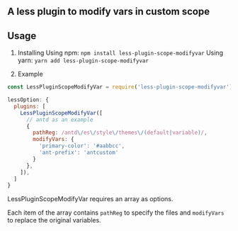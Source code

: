 ## A less plugin to modify vars in custom scope

## Usage

1. Installing 
   Using npm:
   `npm install less-plugin-scope-modifyvar`
   Using yarn:
   `yarn add less-plugin-scope-modifyvar`


2. Example

```js
const LessPluginScopeModifyVar = require('less-plugin-scope-modifyvar')

lessOption: {
  plugins: [
    LessPluginScopeModifyVar([
      // antd as an example
      {
        pathReg: /antd\/es\/style\/themes\/(default|variable)/,
        modifyVars: {
          'primary-color': '#aabbcc',
          'ant-prefix': 'antcustom'
        }
      },
    ]),
  ]
}
```
LessPluginScopeModifyVar requires an array as options.

Each item of the array contains `pathReg` to specify the files and `modifyVars` to replace the original variables.
